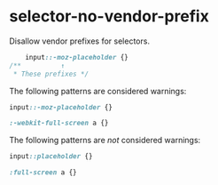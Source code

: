 # selector-no-vendor-prefix

Disallow vendor prefixes for selectors.

```css
    input::-moz-placeholder {}
/**          ↑ 
 * These prefixes */
```

The following patterns are considered warnings:

```css
input::-moz-placeholder {}
```

```css
:-webkit-full-screen a {}
```

The following patterns are *not* considered warnings:

```css
input::placeholder {}
```

```css
:full-screen a {}
```

